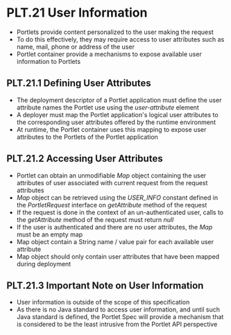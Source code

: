 # PLT.21 User Information
* Portlets provide content personalized to the user making the request
* To do this effectively, they may require access to user attributes such as name, mail, phone or address of the user
* Portlet container provide a mechanisms to expose available user information to Portlets

## PLT.21.1 Defining User Attributes
* The deployment descriptor of a Portlet application must define the user attribute names the Portlet use using the *user-attribute* element
* A deployer must map the Portlet application's logical user attributes to the corresponding user attributes offered by the runtime environment
* At runtime, the Portlet container uses this mapping to expose user attributes to the Portlets of the Portlet application

## PLT.21.2 Accessing User Attributes
* Portlet can obtain an unmodifiable *Map* object containing the user attributes of user associated with current request from the request attributes
* *Map* object can be retrieved using the *USER_INFO* constant defined in the *PortletRequest* interface on *getAttribute* method of the request
* If the request is done in the context of an un-authenticated user, calls to the *getAttribute* method of the request must return *null*
* If the user is authenticated and there are no user attributes, the *Map* must be an empty map
* Map object contain a String name / value pair for each available user attribute
* Map object should only contain user attributes that have been mapped during deployment

## PLT.21.3 Important Note on User Information
* User information is outside of the scope of this specification
* As there is no Java standard to access user information, and until such Java standard is defined, the Portlet Spec will provide a mechanism that is considered to be the least intrusive from the Portlet API perspective

